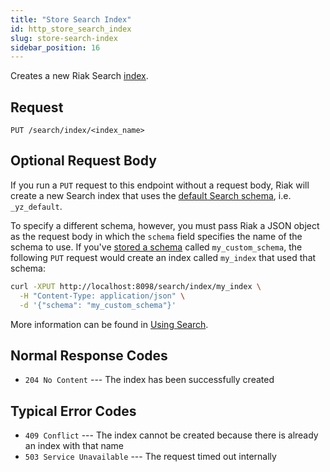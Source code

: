 ```yaml
---
title: "Store Search Index"
id: http_store_search_index
slug: store-search-index
sidebar_position: 16
---
```


Creates a new Riak Search [index](../../../developing/usage/search.md#setup).

## Request

    PUT /search/index/<index_name>

## Optional Request Body

If you run a `PUT` request to this endpoint without a request body, Riak
will create a new Search index that uses the [default Search schema](../../../developing/usage/search-schemas.md#the-default-schema), i.e. `_yz_default`.

To specify a different schema, however, you must pass Riak a JSON object
as the request body in which the `schema` field specifies the name of
the schema to use. If you've [stored a schema](../../../developing/usage/search-schemas.md#custom-schemas) called `my_custom_schema`, the following `PUT`
request would create an index called `my_index` that used that schema:

```bash
curl -XPUT http://localhost:8098/search/index/my_index \
  -H "Content-Type: application/json" \
  -d '{"schema": "my_custom_schema"}'
```

More information can be found in [Using Search](../../../developing/usage/search.md).

## Normal Response Codes

* `204 No Content` --- The index has been successfully created

## Typical Error Codes

* `409 Conflict` --- The index cannot be created because there is
    already an index with that name
* `503 Service Unavailable` --- The request timed out internally
